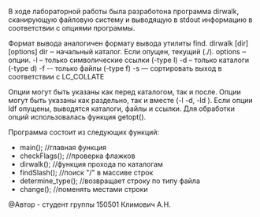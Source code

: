 В ходе лабораторной работы была разработона программа dirwalk, 
сканирующую файловую систему и выводящую в stdout информацию в 
соответствии с опциями программы.

Формат вывода аналогичен формату вывода утилиты find.
dirwalk [dir] [options]
dir ‒ начальный каталог. Если опущен, текущий (./).
options ‒ опции.
-l – только символические ссылки (-type l)
-d – только каталоги (-type d)
-f -- только файлы (-type f)
-s — сортировать выход в соответствии с LC_COLLATE

Опции могут быть указаны как перед каталогом, так и после.
Опции могут быть указаны как раздельно, так и вместе (-l -d, -ld ).
Если опции ldf опущены, выводятся каталоги, файлы и ссылки.
Для обработки опций использовалась функция getopt().

Программа состоит из следующих функций:
- main();              //главная функция
- checkFlags();        //проверка флажков
- dirwalk();           //функция прохода по каталогам
- findSlash();         //поиск "/" в массиве строк
- determine_type();    //возвращает строку по типу файла
- change();            //поменять местами строки

@Автор - студент группы 150501 Климович А.Н.
